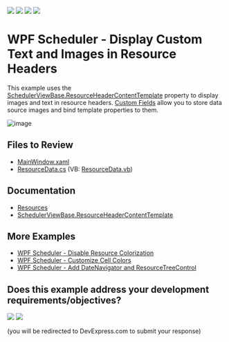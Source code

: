 <!-- default badges list -->
![](https://img.shields.io/endpoint?url=https://codecentral.devexpress.com/api/v1/VersionRange/128655856/17.2.3%2B)
[![](https://img.shields.io/badge/Open_in_DevExpress_Support_Center-FF7200?style=flat-square&logo=DevExpress&logoColor=white)](https://supportcenter.devexpress.com/ticket/details/T603619)
[![](https://img.shields.io/badge/📖_How_to_use_DevExpress_Examples-e9f6fc?style=flat-square)](https://docs.devexpress.com/GeneralInformation/403183)
[![](https://img.shields.io/badge/💬_Leave_Feedback-feecdd?style=flat-square)](#does-this-example-address-your-development-requirementsobjectives)
<!-- default badges end -->

# WPF Scheduler - Display Custom Text and Images in Resource Headers

This example uses the [SchedulerViewBase.ResourceHeaderContentTemplate](https://docs.devexpress.com/WPF/DevExpress.Xpf.Scheduling.SchedulerViewBase.ResourceHeaderContentTemplate) property to display images and text in resource headers. [Custom Fields](https://docs.devexpress.com/WPF/119962/controls-and-libraries/scheduler/data-binding/custom-fields) allow you to store data source images and bind template properties to them.

![image](./media/56dddaff-fb22-4d7b-a86c-5aec44761374.png)

## Files to Review

* [MainWindow.xaml](./CS/CustomResourceHeaderExample/MainWindow.xaml)
* [ResourceData.cs](./CS/CustomResourceHeaderExample/Data/ResourceData.cs) (VB: [ResourceData.vb](./VB/CustomResourceHeaderExample/Data/ResourceData.vb))

## Documentation

* [Resources](https://docs.devexpress.com/WPF/119219/controls-and-libraries/scheduler/resources)
* [SchedulerViewBase.ResourceHeaderContentTemplate](https://docs.devexpress.com/WPF/DevExpress.Xpf.Scheduling.SchedulerViewBase.ResourceHeaderContentTemplate)

## More Examples

* [WPF Scheduler - Disable Resource Colorization](https://github.com/DevExpress-Examples/wpf-scheduler-disable-resource-colorization)
* [WPF Scheduler - Customize Cell Colors](https://github.com/DevExpress-Examples/wpf-scheduler-customize-cell-colors)
* [WPF Scheduler - Add DateNavigator and ResourceTreeControl](https://github.com/DevExpress-Examples/how-to-use-scheduler-with-datenavigator-t544898)
<!-- feedback -->
## Does this example address your development requirements/objectives?

[<img src="https://www.devexpress.com/support/examples/i/yes-button.svg"/>](https://www.devexpress.com/support/examples/survey.xml?utm_source=github&utm_campaign=wpf-scheduler-display-custom-text-and-images-in-resource-headers&~~~was_helpful=yes) [<img src="https://www.devexpress.com/support/examples/i/no-button.svg"/>](https://www.devexpress.com/support/examples/survey.xml?utm_source=github&utm_campaign=wpf-scheduler-display-custom-text-and-images-in-resource-headers&~~~was_helpful=no)

(you will be redirected to DevExpress.com to submit your response)
<!-- feedback end -->
